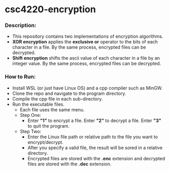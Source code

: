 # csc4220-encryption
### Description:
- This repository contains two implementations of encryption algorithms.
- **XOR encryption** applies the **exclusive or** operator to the bits of each character in a file. By the same process, encrypted files can be decrypted.
- **Shift encryption** shifts the ascii value of each character in a file by an integer value. By the same process, encrypted files can be decrypted.
### How to Run:
- Install WSL (or just have Linux OS) and a cpp compiler such as MinGW.
- Clone the repo and navigate to the program directory.
- Compile the cpp file in each sub-directory.
- Run the executable files.
  - Each file uses the same menu.
  - Step One:
    - Enter **"1"** to encrypt a file. Enter **"2"** to decrypt a file. Enter **"3"** to quit the program.
  - Step Two:
    - Enter the Linux file path or relative path to the file you want to encrypt/decrypt.
    - After you specify a valid file, the result will be sored in a relative directory.
    - Encrypted files are stored with the **.enc** extension and decrypted files are stored with the **.dec** extension.
